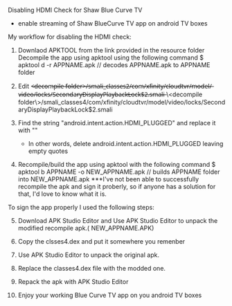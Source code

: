 Disabling HDMI Check for Shaw Blue Curve TV
- enable streaming of Shaw BlueCurve TV app on android TV boxes

My workflow for disabling the HDMI check:

1. Downlaod APKTOOL from the link provided in the resource folder
   Decompile the app using apktool using the following command
   $ apktool d -r APPNAME.apk
   // decodes APPNAME.apk to APPNAME folder

2. Edit <̶d̶e̶c̶o̶m̶p̶i̶l̶e̶ ̶f̶o̶l̶d̶e̶r̶>̶/̶s̶m̶a̶l̶i̶_̶c̶l̶a̶s̶s̶e̶s̶2̶/̶c̶o̶m̶/̶x̶f̶i̶n̶i̶t̶y̶/̶c̶l̶o̶u̶d̶t̶v̶r̶/̶m̶o̶d̶e̶l̶/̶v̶i̶d̶e̶o̶/̶l̶o̶c̶k̶s̶/̶S̶e̶c̶o̶n̶d̶a̶r̶y̶D̶i̶s̶p̶l̶a̶y̶P̶l̶a̶y̶b̶a̶c̶k̶L̶o̶c̶k̶$̶2̶.̶s̶m̶a̶l̶i̶
   \<decompile folder\>/smali_classes4/com/xfinity/cloudtvr/model/video/locks/SecondaryDisplayPlaybackLock$2.smali
   

3. Find the string "android.intent.action.HDMI_PLUGGED" and replace it with ""
   - In other words, delete android.intent.action.HDMI_PLUGGED leaving empty quotes
  
4. Recompile/build the app using apktool with the following command
   $ apktool b APPNAME -o NEW_APPNAME.apk
   // builds APPNAME folder into NEW_APPNAME.apk
   ***I've not been able to successfully recompile the apk and sign it proberly, so if anyone has a solution for that, I'd love to know what it is.

To sign the app properly I used the following steps:

5. Download APK Studio Editor and Use APK Studio Editor to unpack the modified recompile apk.( NEW_APPNAME.APK)

6. Copy the clsses4.dex and put it somewhere you remenber

7. Use APK Studio Editor to unpack the original apk.

8. Replace the classes4.dex file with the modded one.

9. Repack the apk with APK Studio Editor

10. Enjoy your working Blue Curve TV app on you android TV boxes
